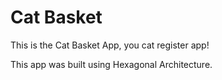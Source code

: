 # Cat Basket

This is the Cat Basket App, you cat register app!

This app was built using Hexagonal Architecture.